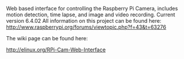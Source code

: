 Web based interface for controlling the Raspberry Pi Camera, includes motion detection, time lapse, and image and video recording.
Current version 6.4.02
All information on this project can be found here: http://www.raspberrypi.org/forums/viewtopic.php?f=43&t=63276

The wiki page can be found here:

http://elinux.org/RPi-Cam-Web-Interface
